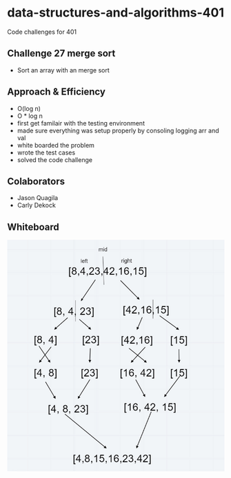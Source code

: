 # data-structures-and-algorithms-401
Code challenges for 401


## Challenge 27 merge sort
 * Sort an array with an merge sort

## Approach & Efficiency
 * O(log n)
 * O * log n
 * first get familair with the testing environment 
 * made sure everything was setup properly by consoling logging arr and val
 * white boarded the problem
 * wrote the test cases
 * solved the code challenge

 ## Colaborators
 * Jason Quagila
 * Carly Dekock

 ## Whiteboard
 ![image](assets/whiteboard.jpg)